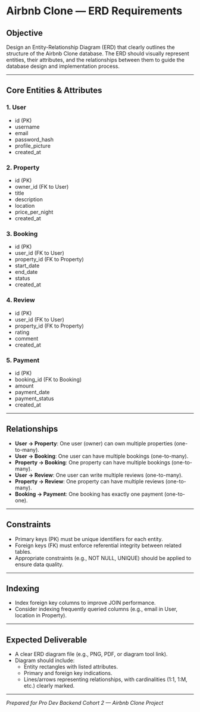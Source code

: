 # Airbnb Clone — ERD Requirements

## Objective

Design an Entity-Relationship Diagram (ERD) that clearly outlines the structure of the Airbnb Clone database. The ERD should visually represent entities, their attributes, and the relationships between them to guide the database design and implementation process.

---

## Core Entities & Attributes

### 1. User

- id (PK)
- username
- email
- password_hash
- profile_picture
- created_at

### 2. Property

- id (PK)
- owner_id (FK to User)
- title
- description
- location
- price_per_night
- created_at

### 3. Booking

- id (PK)
- user_id (FK to User)
- property_id (FK to Property)
- start_date
- end_date
- status
- created_at

### 4. Review

- id (PK)
- user_id (FK to User)
- property_id (FK to Property)
- rating
- comment
- created_at

### 5. Payment

- id (PK)
- booking_id (FK to Booking)
- amount
- payment_date
- payment_status
- created_at

---

## Relationships

- **User → Property**: One user (owner) can own multiple properties (one-to-many).
- **User → Booking**: One user can have multiple bookings (one-to-many).
- **Property → Booking**: One property can have multiple bookings (one-to-many).
- **User → Review**: One user can write multiple reviews (one-to-many).
- **Property → Review**: One property can have multiple reviews (one-to-many).
- **Booking → Payment**: One booking has exactly one payment (one-to-one).

---

## Constraints

- Primary keys (PK) must be unique identifiers for each entity.
- Foreign keys (FK) must enforce referential integrity between related tables.
- Appropriate constraints (e.g., NOT NULL, UNIQUE) should be applied to ensure data quality.

---

## Indexing

- Index foreign key columns to improve JOIN performance.
- Consider indexing frequently queried columns (e.g., email in User, location in Property).

---

## Expected Deliverable

- A clear ERD diagram file (e.g., PNG, PDF, or diagram tool link).
- Diagram should include:
  - Entity rectangles with listed attributes.
  - Primary and foreign key indications.
  - Lines/arrows representing relationships, with cardinalities (1:1, 1:M, etc.) clearly marked.

---

*Prepared for Pro Dev Backend Cohort 2 — Airbnb Clone Project*

